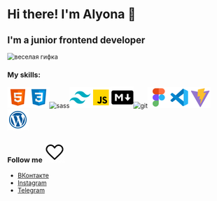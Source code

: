 
# Hi there! I'm Alyona 👋

## I'm a junior frontend developer

![веселая гифка](https://media.giphy.com/media/Ut7zeRXCmxc0td7N68/giphy.gif)

### My skills:
![html5](./assets/html.png)![css](./assets/css.png)![sass](./asets/sass.png)![tailwind](./assets/tailwind.png)![js)](./assets/js.png)![markdown](./assets/mark.png)![git](./asstes/git.png)![figma](./assets/figma.png)![vs-code](./assets/vscode.png)![vite](./assets/vite.png)![wordpress](./assets/wordpress.png)

### Follow me ![heart](./assets/heart.gif)

- [ВКонтакте](https://vk.com/reyna_alis/)
- [Instagram](https://www.instagram.com/reyna_nele/)
- [Telegram](https://t.me/smirnova_elaine)


